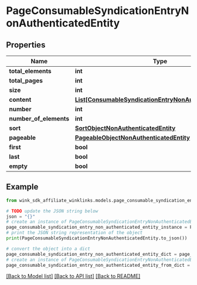 # PageConsumableSyndicationEntryNonAuthenticatedEntity


## Properties

Name | Type | Description | Notes
------------ | ------------- | ------------- | -------------
**total_elements** | **int** |  | [optional] 
**total_pages** | **int** |  | [optional] 
**size** | **int** |  | [optional] 
**content** | [**List[ConsumableSyndicationEntryNonAuthenticatedEntity]**](ConsumableSyndicationEntryNonAuthenticatedEntity.md) |  | [optional] 
**number** | **int** |  | [optional] 
**number_of_elements** | **int** |  | [optional] 
**sort** | [**SortObjectNonAuthenticatedEntity**](SortObjectNonAuthenticatedEntity.md) |  | [optional] 
**pageable** | [**PageableObjectNonAuthenticatedEntity**](PageableObjectNonAuthenticatedEntity.md) |  | [optional] 
**first** | **bool** |  | [optional] 
**last** | **bool** |  | [optional] 
**empty** | **bool** |  | [optional] 

## Example

```python
from wink_sdk_affiliate_winklinks.models.page_consumable_syndication_entry_non_authenticated_entity import PageConsumableSyndicationEntryNonAuthenticatedEntity

# TODO update the JSON string below
json = "{}"
# create an instance of PageConsumableSyndicationEntryNonAuthenticatedEntity from a JSON string
page_consumable_syndication_entry_non_authenticated_entity_instance = PageConsumableSyndicationEntryNonAuthenticatedEntity.from_json(json)
# print the JSON string representation of the object
print(PageConsumableSyndicationEntryNonAuthenticatedEntity.to_json())

# convert the object into a dict
page_consumable_syndication_entry_non_authenticated_entity_dict = page_consumable_syndication_entry_non_authenticated_entity_instance.to_dict()
# create an instance of PageConsumableSyndicationEntryNonAuthenticatedEntity from a dict
page_consumable_syndication_entry_non_authenticated_entity_from_dict = PageConsumableSyndicationEntryNonAuthenticatedEntity.from_dict(page_consumable_syndication_entry_non_authenticated_entity_dict)
```
[[Back to Model list]](../README.md#documentation-for-models) [[Back to API list]](../README.md#documentation-for-api-endpoints) [[Back to README]](../README.md)


